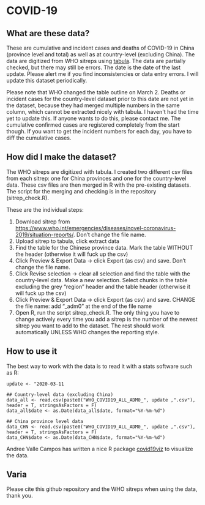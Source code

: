 # COVID-19

## What are these data?
These are cumulative and incident cases and deaths of COVID-19 in China (province level and total) as well as at country-level (excluding China). The data are digitized from WHO sitreps using [tabula](https://tabula.technology/). The data are partially checked, but there may still be errors. The date is the date of the last update. Please alert me if you find inconsistencies or data entry errors. I will update this dataset periodically. 

Please note that WHO changed the table outline on March 2. Deaths or incident cases for the country-level dataset prior to this date are not yet in the dataset, because they had merged multiple numbers in the same column, which cannot be extracted nicely with tabula. I haven't had the time yet to update this. If anyone wants to do this, please contact me. The cumulative confirmed cases are registered completely from the start though. If you want to get the incident numbers for each day, you have to diff the cumulative cases.


## How did I make the dataset?
The WHO sitreps are digitized with tabula. I created two different csv files from each sitrep: one for China provinces and one for the country-level data. These csv files are then merged in R with the pre-existing datasets. The script for the merging and checking is in the repository (sitrep_check.R).

These are the individual steps:
1.	Download sitrep from https://www.who.int/emergencies/diseases/novel-coronavirus-2019/situation-reports/. Don’t change the file name.
2.	Upload sitrep to tabula, click extract data
3.	Find the table for the Chinese province data. Mark the table WITHOUT the header (otherwise it will fuck up the csv)
4.	Click Preview & Export Data -> click Export (as csv) and save. Don’t change the file name. 
5.	Click Revise selection -> clear all selection and find the table with the country-level data. Make a new selection. Select chunks in the table excluding the grey “region” header and the table header (otherwise it will fuck up the csv)
6.	Click Preview & Export Data -> click Export (as csv) and save. CHANGE the file name: add “_adm0” at the end of the file name
7.	Open R, run the script sitrep_check.R. The only thing you have to change actively every time you add a sitrep is the number of the newest sitrep you want to add to the dataset. The rest should work automatically UNLESS WHO changes the reporting style. 


## How to use it
The best way to work with the data is to read it with a stats software such as R:
```
update <- "2020-03-11

## Country-level data (excluding China)
data_all <- read.csv(paste0("WHO_COVID19_ALL_ADM0_", update ,".csv"), header = T, stringsAsFactors = F)
data_all$date <- as.Date(data_all$date, format="%Y-%m-%d")

## China province level data
data_CHN <- read.csv(paste0("WHO_COVID19_ALL_ADM0_", update ,".csv"), header = T, stringsAsFactors = F)
data_CHN$date <- as.Date(data_CHN$date, format="%Y-%m-%d")
```

Andree Valle Campos has written a nice R package [covid19viz](https://github.com/avallecam/covid19viz) to visualize the data.


## Varia
Please cite this github repository and the WHO sitreps when using the data, thank you.  
